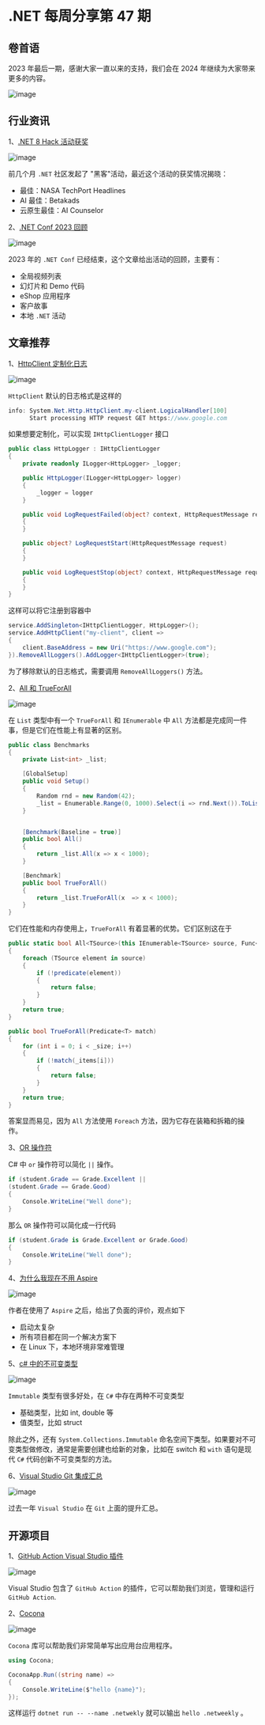# .NET 每周分享第 47 期

## 卷首语

2023 年最后一期，感谢大家一直以来的支持，我们会在 2024 年继续为大家带来更多的内容。

![image](https://github.com/DotNETWeekly-io/DotNetWeekly/assets/11272110/fc3fb062-5d50-424a-a88c-d703a56b38c3)

## 行业资讯

1、[.NET 8 Hack 活动获奖](https://devblogs.microsoft.com/dotnet/great-dotnet-8-hack-winners/)

![image](https://github.com/DotNETWeekly-io/DotNetWeekly/assets/11272110/df5a9fb7-b0df-4a53-bb24-a87858806b56)

前几个月 `.NET` 社区发起了 "黑客"活动，最近这个活动的获奖情况揭晓：

- 最佳：NASA TechPort Headlines
- AI 最佳：Betakads
- 云原生最佳：AI Counselor


2、[.NET Conf 2023 回顾](https://devblogs.microsoft.com/dotnet/dotnet-conf-2023-recap-videos-slides-demos-and-more/)

![image](https://github.com/DotNETWeekly-io/DotNetWeekly/assets/11272110/10b5bdf6-e3fb-4442-aa87-e683981b78cb)

2023 年的 `.NET Conf` 已经结束，这个文章给出活动的回顾，主要有：

- 全局视频列表
- 幻灯片和 Demo 代码
- eShop 应用程序
- 客户故事
- 本地 `.NET` 活动

## 文章推荐

1、[HttpClient 定制化日志](https://josef.codes/customize-the-httpclient-logging-dotnet-core/)

![image](https://github.com/DotNETWeekly-io/DotNetWeekly/assets/11272110/4238b0a3-431c-4cc1-a5c8-3b71bf4a77f0)

`HttpClient` 默认的日志格式是这样的

```csharp
info: System.Net.Http.HttpClient.my-client.LogicalHandler[100]
      Start processing HTTP request GET https://www.google.com
```

如果想要定制化，可以实现 `IHttpClientLogger` 接口

```csharp
public class HttpLogger : IHttpClientLogger
{
    private readonly ILogger<HttpLogger> _logger;

    public HttpLogger(ILogger<HttpLogger> logger)
    {
        _logger = logger
    }

    public void LogRequestFailed(object? context, HttpRequestMessage request, HttpResponseMessage? response, Exception exception, TimeSpan elapsed)
    {
    }

    public object? LogRequestStart(HttpRequestMessage request)
    {
    }

    public void LogRequestStop(object? context, HttpRequestMessage request, HttpResponseMessage response, TimeSpan elapsed)
    {
    }
}

```

这样可以将它注册到容器中

```csharp
service.AddSingleton<IHttpClientLogger, HttpLogger>();
service.AddHttpClient("my-client", client =>
{
    client.BaseAddress = new Uri("https://www.google.com");
}).RemoveAllLoggers().AddLogger<IHttpClientLogger>(true);
```
为了移除默认的日志格式，需要调用 `RemoveAllLoggers()` 方法。

2、[All 和 TrueForAll](https://www.youtube.com/watch?v=cpL-fuiEfwU&ab_channel=NickChapsas)

![image](https://github.com/DotNETWeekly-io/DotNetWeekly/assets/11272110/3fe83a36-b1b0-4932-8f61-165f5f5d4b1e)

在 `List` 类型中有一个 `TrueForAll` 和 `IEnumerable` 中 `All` 方法都是完成同一件事，但是它们在性能上有显著的区别。
```csharp
public class Benchmarks
{
    private List<int> _list;

    [GlobalSetup]
    public void Setup()
    {
        Random rnd = new Random(42);
        _list = Enumerable.Range(0, 1000).Select(i => rnd.Next()).ToList();
    }


    [Benchmark(Baseline = true)]
    public bool All()
    {
        return _list.All(x => x < 1000);
    }

    [Benchmark]
    public bool TrueForAll()
    {
        return _list.TrueForAll(x  => x < 1000);
    }
}
```
它们在性能和内存使用上，`TrueForAll` 有着显著的优势。它们区别这在于 
```csharp
public static bool All<TSource>(this IEnumerable<TSource> source, Func<TSource, bool> predicate)
{
    foreach (TSource element in source)
    {
        if (!predicate(element))
        {
            return false;
        }
    }
    return true;
}

public bool TrueForAll(Predicate<T> match)
{
    for (int i = 0; i < _size; i++)
    {
        if (!match(_items[i]))
        {
            return false;
        }
    }
    return true;
}
```

答案显而易见，因为 `All` 方法使用 `Foreach` 方法，因为它存在装箱和拆箱的操作。


3、[OR 操作符](https://www.youtube.com/watch?v=wPmh_ZtFQ5k&ab_channel=MilanJovanovi%C4%87)

C# 中 `or` 操作符可以简化 `||` 操作。

```csharp
if (student.Grade == Grade.Excellent ||
(student.Grade == Grade.Good)
{
    Console.WriteLine("Well done");
}
```
那么 `OR` 操作符可以简化成一行代码

```csharp
if (student.Grade is Grade.Excellent or Grade.Good)
{
    Console.WriteLine("Well done");
}
```

4、[为什么我现在不用 Aspire](https://event-driven.io/en/nay_to_aspire/)

![image](https://github.com/DotNETWeekly-io/DotNetWeekly/assets/11272110/85173524-c1c9-4ca7-b466-c67faba93412)

作者在使用了 `Aspire` 之后，给出了负面的评价，观点如下

- 启动太复杂
- 所有项目都在同一个解决方案下
- 在 Linux 下，本地环境非常难管理

5、[c# 中的不可变类型](https://blog.stephencleary.com/2023/12/the-joy-of-immutable-update-patterns.html)

![image](https://github.com/DotNETWeekly-io/DotNetWeekly/assets/11272110/72cde29b-db07-42bc-99ff-e31ae19ac050)

`Immutable` 类型有很多好处，在 `C#` 中存在两种不可变类型

- 基础类型，比如 int, double 等
- 值类型，比如 struct

除此之外，还有 `System.Collections.Immutable` 命名空间下类型。如果要对不可变类型做修改，通常是需要创建也给新的对象，比如在 switch 和 `with` 语句是现代 `C#` 代码创新不可变类型的方法。

6、[Visual Studio Git 集成汇总](https://devblogs.microsoft.com/visualstudio/a-year-of-making-you-more-productive-using-git-in-visual-studio/)

![image](https://github.com/DotNETWeekly-io/DotNetWeekly/assets/11272110/4a4b4d13-69a9-4697-9563-eadfb9c96cb6)

过去一年 `Visual Studio` 在 `Git` 上面的提升汇总。

## 开源项目

1、[GitHub Action Visual Studio 插件](https://marketplace.visualstudio.com/items?itemName=TimHeuer.GitHubActionsVS)

![image](https://github.com/DotNETWeekly-io/DotNetWeekly/assets/11272110/a52952b5-4147-49e0-bd06-9bee48ad6e71)

Visual Studio 包含了 `GitHub Action` 的插件，它可以帮助我们浏览，管理和运行 `GitHub Action`.

2、[Cocona](https://github.com/mayuki/Cocona)

![image](https://github.com/DotNETWeekly-io/DotNetWeekly/assets/11272110/f73b2d4b-3561-4a9e-b5f7-9157c4a05fd4)

`Cocona` 库可以帮助我们非常简单写出应用台应用程序。

```csharp
using Cocona;

CoconaApp.Run((string name) =>
{
    Console.WriteLine($"hello {name}");
});
```
这样运行 `dotnet run -- --name .netwekly` 就可以输出 `hello .netweekly` 。